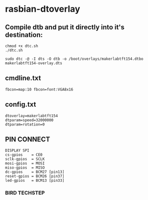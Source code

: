# rasbian-dtoverlay


## Compile dtb and put it directly into it's destination:
~~~~
chmod +x dtc.sh
./dtc.sh

sudo dtc -@ -I dts -O dtb -o /boot/overlays/makerlabtft154.dtbo makerlabtft154-overlay.dts
~~~~
## cmdline.txt
~~~~
fbcon=map:10 fbcon=font:VGA8x16
~~~~
## config.txt
~~~~
dtoverlay=makerlabtft154
dtparam=speed=32000000
dtparam=rotation=0

~~~~

## PIN CONNECT
~~~~
DISPLAY SPI
cs-gpios    = CE0
sclk-gpios  = SCLK
mosi-gpios  = MOSI
miso-gpios  = MISO
dc-gpios    = BCM27 [pin13]
reset-gpios = BCM26 [pin37]
led-gpios   = BCM13 [pin33]

~~~~
### BIRD TECHSTEP
